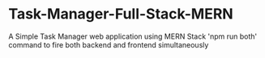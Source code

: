 # Task-Manager-Full-Stack-MERN
A Simple Task Manager web application using MERN Stack
'npm run both' command to fire both backend and frontend simultaneously
